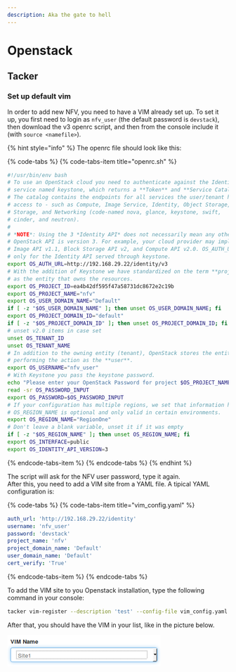 ```yaml
---
description: Aka the gate to hell
---
```


# Openstack

## Tacker

### Set up default vim

In order to add new NFV, you need to have a VIM already set up. To set it up, you first need to login as `nfv_user` \(the default password is `devstack`\), then download the v3 openrc script, and then from the console include it \(with `source <namefile>`\).

{% hint style="info" %}
The openrc file should look like this:

{% code-tabs %}
{% code-tabs-item title="openrc.sh" %}
```bash
#!/usr/bin/env bash
# To use an OpenStack cloud you need to authenticate against the Identity
# service named keystone, which returns a **Token** and **Service Catalog**.
# The catalog contains the endpoints for all services the user/tenant has
# access to - such as Compute, Image Service, Identity, Object Storage, Block
# Storage, and Networking (code-named nova, glance, keystone, swift,
# cinder, and neutron).
#
# *NOTE*: Using the 3 *Identity API* does not necessarily mean any other
# OpenStack API is version 3. For example, your cloud provider may implement
# Image API v1.1, Block Storage API v2, and Compute API v2.0. OS_AUTH_URL is
# only for the Identity API served through keystone.
export OS_AUTH_URL=http://192.168.29.22/identity/v3
# With the addition of Keystone we have standardized on the term **project**
# as the entity that owns the resources.
export OS_PROJECT_ID=ea4b42df595f47a58731dc8672e2c19b
export OS_PROJECT_NAME="nfv"
export OS_USER_DOMAIN_NAME="Default"
if [ -z "$OS_USER_DOMAIN_NAME" ]; then unset OS_USER_DOMAIN_NAME; fi
export OS_PROJECT_DOMAIN_ID="default"
if [ -z "$OS_PROJECT_DOMAIN_ID" ]; then unset OS_PROJECT_DOMAIN_ID; fi
# unset v2.0 items in case set
unset OS_TENANT_ID
unset OS_TENANT_NAME
# In addition to the owning entity (tenant), OpenStack stores the entity
# performing the action as the **user**.
export OS_USERNAME="nfv_user"
# With Keystone you pass the keystone password.
echo "Please enter your OpenStack Password for project $OS_PROJECT_NAME as user $OS_USERNAME: "
read -sr OS_PASSWORD_INPUT
export OS_PASSWORD=$OS_PASSWORD_INPUT
# If your configuration has multiple regions, we set that information here.
# OS_REGION_NAME is optional and only valid in certain environments.
export OS_REGION_NAME="RegionOne"
# Don't leave a blank variable, unset it if it was empty
if [ -z "$OS_REGION_NAME" ]; then unset OS_REGION_NAME; fi
export OS_INTERFACE=public
export OS_IDENTITY_API_VERSION=3
```
{% endcode-tabs-item %}
{% endcode-tabs %}
{% endhint %}

The script will ask for the NFV user password, type it again.  
After this, you need to add a VIM site from a YAML file. A tipical YAML configuration is:

{% code-tabs %}
{% code-tabs-item title="vim\_config.yaml" %}
```yaml
auth_url: 'http://192.168.29.22/identity'
username: 'nfv_user'
password: 'devstack'
project_name: 'nfv'
project_domain_name: 'Default'
user_domain_name: 'Default'
cert_verify: 'True'
```
{% endcode-tabs-item %}
{% endcode-tabs %}

To add the VIM site to you Openstack installation, type the following command in your console:

```bash
tacker vim-register --description 'test' --config-file vim_config.yaml Site1
```

After that, you should have the VIM in your list, like in the picture below.

![](.gitbook/assets/image%20%281%29.png)

